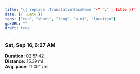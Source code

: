 ```yaml
---
title: "{{ replace .TranslationBaseName "-" "." | title }}"
date: {{ .Date }}
tags: ["run", "short", "long", "n-mi", "location"]
gpxURL: ""
draft: true
---
```


### Sat, Sep 16, 6:27 AM

**Duration:** 02:57:42  
**Distance:** 15.39 mi  
**Avg. pace:** 11'30" /mi
